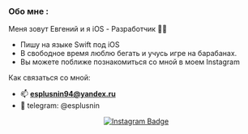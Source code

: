 ### Обо мне :

Меня зовут Евгений и я iOS - Разработчик :man_technologist:
- Пишу на языке Swift под iOS
- В свободное время люблю бегать и учусь игре на барабанах.
- Вы можете поближе познакомиться со мной в моем Instagram 

Как связаться со мной:
+ :mailbox: **esplusnin94@yandex.ru**
+ :calling: telegram: @esplusnin

 <div id="badges" align="center">
  <a href="https://instagram.com/esplusnin?igshid=MjEwN2IyYWYwYw==">
 <img src="https://img.shields.io/badge/instagram-red?logo=instagram&logoColor=white&style=for-the-badge" alt="Instagram Badge"/>
    </a>
   <div id="badges" align="center">
<img src="https://komarev.com/ghpvc/?username=esplusnin&style=plastic&color=blue" alt=""/>
<h1>
